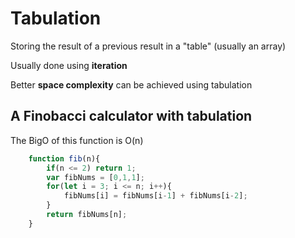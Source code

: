 # Tabulation

Storing the result of a previous result in a "table" (usually an array)

Usually done using **iteration**

Better **space complexity** can be achieved using tabulation


## A Finobacci calculator with tabulation
The BigO of this function is O(n)
```js
	function fib(n){
	    if(n <= 2) return 1;
	    var fibNums = [0,1,1];
	    for(let i = 3; i <= n; i++){
	        fibNums[i] = fibNums[i-1] + fibNums[i-2];
	    }
	    return fibNums[n];
	}
```
